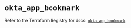 # `okta_app_bookmark`

Refer to the Terraform Registry for docs: [`okta_app_bookmark`](https://registry.terraform.io/providers/okta/okta/4.10.0/docs/resources/app_bookmark).
